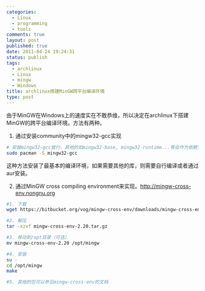 ```yaml
--- 
categories: 
  - Linux
  - programming
  - tools
comments: true
layout: post
published: true
date: 2011-04-24 19:24:31
status: publish
tags: 
  - archlinux
  - Linux
  - mingw
  - Windows
title: archlinux搭建MinGW跨平台编译环境
type: post
---
```


由于MinGW在Windows上的速度实在不敢恭维，所以决定在archlinux下搭建MinGW的跨平台编译环境。方法有两种。

1. 通过安装community中的mingw32-gcc实现

```sh
# 安装mingw32-gcc就行，其他的如mingw32-base, mingw32-runtime...等会作为依赖安装
sudo pacman -S mingw32-gcc
```

这种方法安装了最基本的编译环境，如果需要其他的库，则需要自行编译或者通过aur安装。

2. 通过MinGW cross compiling environment来实现。<a href="http://mingw-cross-env.nongnu.org/">http://mingw-cross-env.nongnu.org</a>

```sh
#1. 下载
wget https://bitbucket.org/vog/mingw-cross-env/downloads/mingw-cross-env-2.20.tar.gz

#2. 解压
tar -xzvf mingw-cross-env-2.20.tar.gz

#3. 移动到/opt目录（可选）
mv mingw-cross-env-2.20 /opt/mingw

#4. 安装
su -
cd /opt/mingw
make

#5. 其他的包可以参见mingw-cross-env的文档
```
